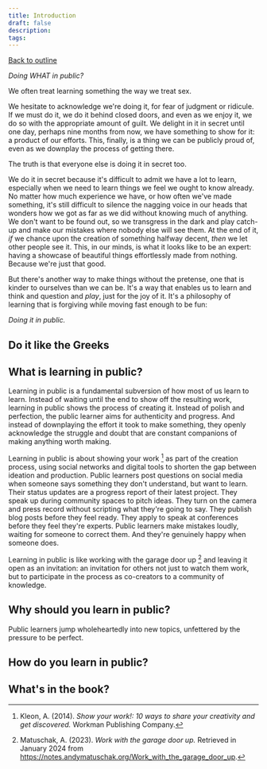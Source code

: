 ```yaml
---
title: Introduction
draft: false
description: 
tags:
---
```


[Back to outline](/#outline)

*Doing WHAT in public?*

We often treat learning something the way we treat sex.

We hesitate to acknowledge we're doing it, for fear of judgment or ridicule. If we must do it, we do it behind closed doors, and even as we enjoy it, we do so with the appropriate amount of guilt. We delight in it in secret until one day, perhaps nine months from now, we have something to show for it: a product of our efforts. This, finally, is a thing we can be publicly proud of, even as we downplay the process of getting there.

The truth is that everyone else is doing it in secret too.

We do it in secret because it's difficult to admit we have a lot to learn, especially when we need to learn things we feel we ought to know already. No matter how much experience we have, or how often we've made something, it's still difficult to silence the nagging voice in our heads that wonders how we got as far as we did without knowing much of anything. We don't want to be found out, so we transgress in the dark and play catch-up and make our mistakes where nobody else will see them. At the end of it, *if* we chance upon the creation of something halfway decent, *then* we let other people see it. This, in our minds, is what it looks like to be an expert: having a showcase of beautiful things effortlessly made from nothing. Because we're just that good.

But there's another way to make things without the pretense, one that is kinder to ourselves than we can be. It's a way that enables us to learn and think and question and *play*, just for the joy of it. It's a philosophy of learning that is forgiving while moving fast enough to be fun:

*Doing it in public.*

## Do it like the Greeks



## What is learning in public?

Learning in public is a fundamental subversion of how most of us learn to learn. Instead of waiting until the end to show off the resulting work, learning in public shows the process of creating it. Instead of polish and perfection, the public learner aims for authenticity and progress. And instead of downplaying the effort it took to make something, they openly acknowledge the struggle and doubt that are constant companions of making anything worth making.

Learning in public is about showing your work [^kleon] as part of the creation process, using social networks and digital tools to shorten the gap between ideation and production. Public learners post questions on social media when someone says something they don't understand, but want to learn. Their status updates are a progress report of their latest project. They speak up during community spaces to pitch ideas. They turn on the camera and press record without scripting what they're going to say. They publish blog posts before they feel ready. They apply to speak at conferences before they feel they're experts. Public learners make mistakes loudly, waiting for someone to correct them. And they're genuinely happy when someone does.

Learning in public is like working with the garage door up [^matuschak] and leaving it open as an invitation: an invitation for others not just to watch them work, but to participate in the process as co-creators to a community of knowledge.


## Why should you learn in public?


Public learners jump wholeheartedly into new topics, unfettered by the pressure to be perfect.

## How do you learn in public?


## What's in the book?


[^kleon]: Kleon, A. (2014). *Show your work!: 10 ways to share your creativity and get discovered.* Workman Publishing Company.
[^matuschak]: Matuschak, A. (2023). *Work with the garage door up.* Retrieved in January 2024 from https://notes.andymatuschak.org/Work_with_the_garage_door_up.
